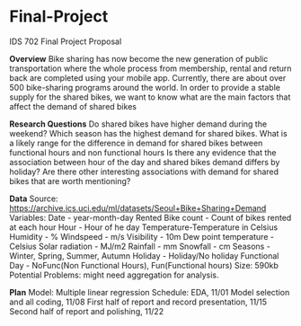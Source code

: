 # Final-Project
IDS 702 Final Project Proposal

**Overview**
Bike sharing has now become the new generation of public transportation where the whole process from membership, rental and return back are completed using your mobile app. Currently, there are about over 500 bike-sharing programs around the world.  In order to provide a stable supply for the shared bikes, we want to know what are the main factors that affect the demand of shared bikes

**Research Questions**
Do shared bikes have higher demand during the weekend?
Which season has the highest demand for shared bikes.
What is a likely range for the difference in demand for shared bikes between functional hours and non functional hours
Is there any evidence that the association between hour of the day and shared bikes demand differs by holiday?
Are there other interesting associations with demand for shared bikes that are worth mentioning?

**Data**
Source: https://archive.ics.uci.edu/ml/datasets/Seoul+Bike+Sharing+Demand
Variables:
Date - year-month-day
Rented Bike count - Count of bikes rented at each hour
Hour - Hour of he day
Temperature-Temperature in Celsius
Humidity - %
Windspeed - m/s
Visibility - 10m
Dew point temperature - Celsius
Solar radiation - MJ/m2
Rainfall - mm
Snowfall - cm
Seasons - Winter, Spring, Summer, Autumn
Holiday - Holiday/No holiday
Functional Day - NoFunc(Non Functional Hours), Fun(Functional hours)
Size: 590kb
Potential Problems: might need aggregation for analysis.

**Plan**
Model: Multiple linear regression
Schedule:
 EDA, 11/01
 Model selection and all coding, 11/08
 First half of report and record presentation, 11/15
 Second half of report and polishing, 11/22

